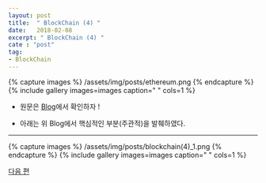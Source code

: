 ```yaml
---
layout: post
title:  " BlockChain (4) "
date:   2018-02-08
excerpt: " BlockChain (4) "
cate : "post"
tag:
- BlockChain
---
```

{% capture images %}
  /assets/img/posts/ethereum.png
{% endcapture %}
{% include gallery images=images caption=" " cols=1 %}

* 원문은 [Blog](http://www.chaintalk.io/archive/lecture/415)에서 확인하자 !

* 아래는 위 Blog에서 핵심적인 부분(주관적)을 발췌하였다.

---





{% capture images %}
  /assets/img/posts/blockchain(4)_1.png
{% endcapture %}
{% include gallery images=images caption=" " cols=1 %}




[다음 편](https://goodgid.github.io/BlockChain(5)/)